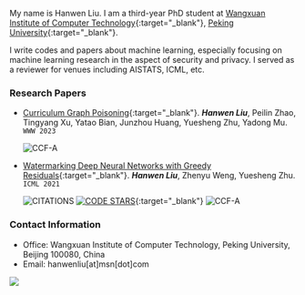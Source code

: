 My name is Hanwen Liu. I am a third-year PhD student at [Wangxuan Institute of Computer Technology](https://www.wict.pku.edu.cn){:target="_blank"}, [Peking University](https://www.pku.edu.cn){:target="_blank"}.

I write codes and papers about machine learning, especially focusing on machine learning research in the aspect of security and privacy. I served as a reviewer for venues including AISTATS, ICML, etc.

### Research Papers
- [Curriculum Graph Poisoning](){:target="_blank"}. ***Hanwen Liu***, Peilin Zhao, Tingyang Xu, Yatao Bian, Junzhou Huang, Yuesheng Zhu, Yadong Mu. `WWW 2023`

  ![CCF-A](https://img.shields.io/badge/CCF--A-CONFERENCE-blue?style=flat-square)
 
- [Watermarking Deep Neural Networks with Greedy Residuals](https://proceedings.mlr.press/v139/liu21x.html){:target="_blank"}. ***Hanwen Liu***, Zhenyu Weng, Yuesheng Zhu. `ICML 2021`
  
  ![CITATIONS](https://img.shields.io/badge/dynamic/json?label=CITATIONS&query=citationCount&style=flat-square&logo=semanticscholar&url=https%3A%2F%2Fapi.semanticscholar.org%2Fgraph%2Fv1%2Fpaper%2Ff8b4d37651dbdc2aa91bc56c726a1aa8ee2b0f94%3Ffields%3DcitationCount)
  [![CODE STARS](https://img.shields.io/github/stars/eil/greedy-residuals?label=CODE%20STARS&logo=github&style=flat-square)](https://github.com/eil/greedy-residuals){:target="_blank"}
  ![CCF-A](https://img.shields.io/badge/CCF--A-CONFERENCE-blue?style=flat-square)

### Contact Information
- Office: Wangxuan Institute of Computer Technology, Peking University, Beijing 100080, China
- Email: hanwenliu[at]msn[dot]com



![](https://img.shields.io/github/last-commit/eil/eil.github.io?style=for-the-badge&color=blue)
